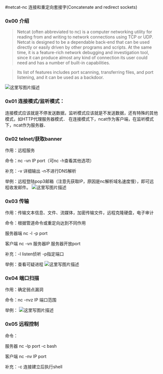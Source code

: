 #netcat-nc
连接和重定向套接字(Concatenate and redirect sockets)

### 0x00 介绍
>Netcat (often abbreviated to nc) is a computer networking utility for reading from and writing to network connections using TCP or UDP. Netcat is designed to be a dependable back-end that can be used directly or easily driven by other programs and scripts. At the same time, it is a feature-rich network debugging and investigation tool, since it can produce almost any kind of connection its user could need and has a number of built-in capabilities.

>Its list of features includes port scanning, transferring files, and port listening, and it can be used as a backdoor.

![这里写图片描述](http://img.blog.csdn.net/20171117191653410?watermark/2/text/aHR0cDovL2Jsb2cuY3Nkbi5uZXQvUDIwMTcxMTg=/font/5a6L5L2T/fontsize/400/fill/I0JBQkFCMA==/dissolve/70/gravity/SouthEast)

### 0x01 连接模式/监听模式：
连接模式应该就是不停发送数据，监听模式应该就是不发送数据，还有特殊的其他模式，如HTTP代理服务器模式．
在连接模式下，ncat作为客户端，在监听模式下，ncat作为服务器．


### 0x02 telnet/获取banner
作用：远程服务

命令：nc -vn IP port（可nc -h查看其他选项）

补充：-v 详细输出 -n不进行DNS解析

举例：远程登陆pop3邮箱（注意先获取IP，原因是nc解析域名速度慢），即可远程收发邮件。
![这里写图片描述](http://img.blog.csdn.net/20171109004401422?watermark/2/text/aHR0cDovL2Jsb2cuY3Nkbi5uZXQvUDIwMTcxMTg=/font/5a6L5L2T/fontsize/400/fill/I0JBQkFCMA==/dissolve/70/gravity/SouthEast)

### 0x03 传输
作用：传输文本信息、文件、流媒体，加密传输文件，远程克隆硬盘，电子审计

命令：根据管道命令或重定向达到不同作用

服务器端 nc -l -p port

客户端 nc -vn 服务器IP 服务器开放port

补充：-l listen侦听 -p指定端口

举例：查看可疑进程
![这里写图片描述](http://img.blog.csdn.net/20171109010052747?watermark/2/text/aHR0cDovL2Jsb2cuY3Nkbi5uZXQvUDIwMTcxMTg=/font/5a6L5L2T/fontsize/400/fill/I0JBQkFCMA==/dissolve/70/gravity/SouthEast)

### 0x04 端口扫描
作用：确定弱点漏洞

命令：nc -nvz IP 端口范围

举例：
![这里写图片描述](http://img.blog.csdn.net/20171117191620226?watermark/2/text/aHR0cDovL2Jsb2cuY3Nkbi5uZXQvUDIwMTcxMTg=/font/5a6L5L2T/fontsize/400/fill/I0JBQkFCMA==/dissolve/70/gravity/SouthEast)

### 0x05 远程控制
命令：

服务器 nc -lp port -c bash

客户端 nc -nv IP port

补充：-c 连接建立后执行shell
